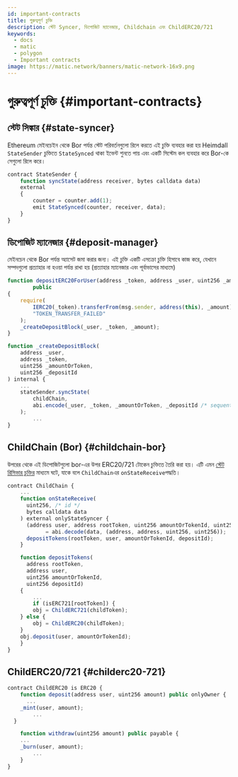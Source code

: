 ```yaml
---
id: important-contracts
title: গুরুত্বপূর্ণ চুক্তি
description: স্টেট Syncer, ডিপোজিট ম্যানেজার, Childchain এবং ChildERC20/721
keywords:
  - docs
  - matic
  - polygon
  - Important contracts
image: https://matic.network/banners/matic-network-16x9.png
---
```


# গুরুত্বপূর্ণ চুক্তি {#important-contracts}

## স্টেট সিঙ্কার {#state-syncer}

Ethereum মেইনচেইন থেকে Bor পর্যন্ত স্টেট পরিবর্তনগুলো রিলে করতে এই চুক্তি ব্যবহার করা হয়
Heimdall `StateSender` চুক্তিতে `StateSynced` থাকা ইভেন্ট শুনতে পায় এবং একটি সিস্টেম কল ব্যবহার করে Bor-কে সেগুলো রিলে করে।

```jsx
contract StateSender {
	function syncState(address receiver, bytes calldata data)
    external
	{
	    counter = counter.add(1);
	    emit StateSynced(counter, receiver, data);
	}
}
```

## ডিপোজিট ম্যানেজার {#deposit-manager}


মেইনচেন থেকে Bor পর্যন্ত অ্যাসেট জমা করার জন্য।
এই চুক্তি একটি এসক্রো চুক্তি হিসাবে কাজ করে, যেখানে সম্পদগুলো প্রত্যাহার না হওয়া পর্যন্ত রাখা হয় (প্রত্যাহার ম্যানেজার এবং পূর্বাভাসের মাধ্যমে)

```jsx
function depositERC20ForUser(address _token, address _user, uint256 _amount)
		public
{
    require(
        IERC20(_token).transferFrom(msg.sender, address(this), _amount),
        "TOKEN_TRANSFER_FAILED"
    );
    _createDepositBlock(_user, _token, _amount);
}

function _createDepositBlock(
    address _user,
    address _token,
    uint256 _amountOrToken,
    uint256 _depositId
) internal {
    ...
    stateSender.syncState(
        childChain,
        abi.encode(_user, _token, _amountOrToken, _depositId /* sequential ID */)
    );
		...
}
```

## ChildChain (Bor) {#childchain-bor}

উপরের থেকে এই ডিপোজিটগুলো bor-এর উপর ERC20/721 টোকেন চুক্তিতে তৈরি করা হয়। এটি এমন [স্টেট রিসিভার চুক্তির](https://www.notion.so/maticnetwork/Bor-Overview-c8bdb110cd4d4090a7e1589ac1006bab#aa94e6a9373943068b93d2c0e7f3d2e6) মাধ্যমে ঘটে, যাকে বলে `ChildChain`এর `onStateReceive`পদ্ধতি।

```jsx
contract ChildChain {
	...
	function onStateReceive(
	  uint256, /* id */
	  bytes calldata data
	) external onlyStateSyncer {
	  (address user, address rootToken, uint256 amountOrTokenId, uint256 depositId)
			= abi.decode(data, (address, address, uint256, uint256));
	  depositTokens(rootToken, user, amountOrTokenId, depositId);
	}

	function depositTokens(
	  address rootToken,
	  address user,
	  uint256 amountOrTokenId,
	  uint256 depositId)
	{
		...
		if (isERC721[rootToken]) {
        obj = ChildERC721(childToken);
    } else {
        obj = ChildERC20(childToken);
    }
    obj.deposit(user, amountOrTokenId);	
	}
}
```

## ChildERC20/721 {#childerc20-721}

```jsx
contract ChildERC20 is ERC20 {
	function deposit(address user, uint256 amount) public onlyOwner {
	  ...
    _mint(user, amount);
		...
  }

	function withdraw(uint256 amount) public payable {
    ...
    _burn(user, amount);
		...
	}
}
```
